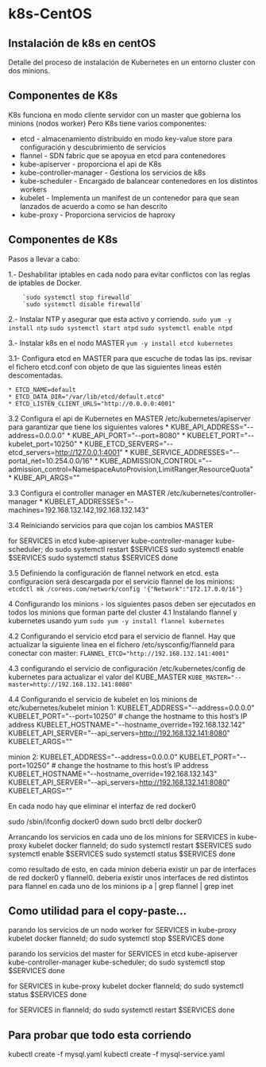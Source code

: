 # k8s-CentOS
## Instalación de k8s en centOS
Detalle del proceso de instalación de Kubernetes en un entorno cluster con dos minions.

## Componentes de K8s
K8s funciona en modo cliente servidor con un master que gobierna los minions (nodos worker)
Pero K8s tiene varios componentes:
  * etcd - almacenamiento distribuido en modo key-value store para configuración y descubrimiento de servicios 
  * flannel - SDN fabric que se apoyua en etcd para contenedores 
  * kube-apiserver - proporciona el api de K8s 
  * kube-controller-manager - Gestiona los servicios de k8s
  * kube-scheduler - Encargado de balancear contenedores en los distintos workers 
  * kubelet - Implementa un manifest de un contenedor para que sean lanzados de acuerdo a como se han descrito 
  * kube-proxy - Proporciona servicios de haproxy 
	
## Componentes de K8s
Pasos a llevar a cabo:

1.- Deshabilitar iptables en cada nodo para evitar conflictos con las reglas de iptables de Docker.

		`sudo systemctl stop firewalld`
		`sudo systemctl disable firewalld`
		
2.- Instalar NTP y asegurar que esta activo y corriendo.
  `sudo yum -y install ntp`
  `sudo systemctl start ntpd`
  `sudo systemctl enable ntpd`
  
3.- Instalar k8s en el nodo MASTER
	`yum -y install etcd kubernetes`

3.1- Configura etcd en MASTER para que escuche de todas las ips. revisar el fichero etcd.conf con objeto de que las siguientes lineas estén descomentadas.

	* ETCD_NAME=default
	* ETCD_DATA_DIR="/var/lib/etcd/default.etcd"
	* ETCD_LISTEN_CLIENT_URLS="http://0.0.0.0:4001"


3.2 Configura el api de Kubernetes en MASTER /etc/kubernetes/apiserver para garantizar que tiene los siguientes valores
	* KUBE_API_ADDRESS="--address=0.0.0.0"
	* KUBE_API_PORT="--port=8080"
	* KUBELET_PORT="--kubelet_port=10250"
	* KUBE_ETCD_SERVERS="--etcd_servers=http://127.0.0.1:4001"
	* KUBE_SERVICE_ADDRESSES="--portal_net=10.254.0.0/16"
	* KUBE_ADMISSION_CONTROL="--admission_control=NamespaceAutoProvision,LimitRanger,ResourceQuota"
	* KUBE_API_ARGS=""

3.3 Configura el controller manager en MASTER /etc/kubernetes/controller-manager
	* KUBELET_ADDRESSES="--machines=192.168.132.142,192.168.132.143"

3.4 Reiniciando servicios para que cojan los cambios  MASTER

for SERVICES in etcd kube-apiserver kube-controller-manager kube-scheduler; do 
    sudo systemctl restart $SERVICES
    sudo systemctl enable $SERVICES
    sudo systemctl status $SERVICES 
done

3.5 Definiendo la configuración de  flannel network en etcd. esta configuracion será descargada por el servicio flannel de los minions:
	`etcdctl mk /coreos.com/network/config '{"Network":"172.17.0.0/16"}`

4 Configurando los minions - los siguientes pasos deben ser ejecutados en todos los minions que forman parte del cluster
4.1 Instalando flannel y kubernetes usando yum
		`sudo yum -y install flannel kubernetes`

4.2 Configurando el servicio etcd para el servicio de flannel. Hay que actualizar la siguiente linea en el fichero /etc/sysconfig/flanneld para conectar con master:
	`FLANNEL_ETCD="http://192.168.132.141:4001"`

4.3 configurando el servicio de configuración /etc/kubernetes/config de kubernetes para actualizar el valor del KUBE_MASTER
	`KUBE_MASTER="--master=http://192.168.132.141:8080"`

4.4 Configurando el servicio de kubelet en los minions de etc/kubernetes/kubelet
minion 1:
	KUBELET_ADDRESS="--address=0.0.0.0"
	KUBELET_PORT="--port=10250"
	# change the hostname to this host’s IP address
	KUBELET_HOSTNAME="--hostname_override=192.168.132.142"
	KUBELET_API_SERVER="--api_servers=http://192.168.132.141:8080"
	KUBELET_ARGS=""

minion 2:
	KUBELET_ADDRESS="--address=0.0.0.0"
	KUBELET_PORT="--port=10250"
	# change the hostname to this host’s IP address
	KUBELET_HOSTNAME="--hostname_override=192.168.132.143"
	KUBELET_API_SERVER="--api_servers=http://192.168.132.141:8080"
	KUBELET_ARGS=""

En cada nodo hay que eliminar el interfaz de red docker0  

sudo /sbin/ifconfig docker0 down
sudo brctl delbr docker0

Arrancando los servicios en cada uno de los minions
 for SERVICES in kube-proxy kubelet docker flanneld; do 
    sudo systemctl restart $SERVICES
    sudo systemctl enable $SERVICES
    sudo systemctl status $SERVICES 
done

como resultado de esto, en cada minion deberia existir un par de interfaces de red docker0 y flannel0. deberia existir unos interfaces de red distintos para flannel en cada
uno de los minions
ip a | grep flannel | grep inet


Como utilidad para el copy-paste... 
---------------------------------

parando los servicios de un nodo worker
 for SERVICES in kube-proxy kubelet docker flanneld; do 
    sudo systemctl stop $SERVICES
done


parando los servicios del master
for SERVICES in etcd kube-apiserver kube-controller-manager kube-scheduler; do 
    sudo systemctl stop  $SERVICES
 done

 for SERVICES in kube-proxy kubelet docker flanneld; do 
    sudo systemctl status $SERVICES 
done

for SERVICES in flanneld; do 
    sudo systemctl restart $SERVICES 
done


Para probar que todo esta corriendo
---------------------------------

kubectl create -f mysql.yaml
kubectl create -f mysql-service.yaml
